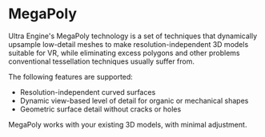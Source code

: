 # MegaPoly

Ultra Engine's MegaPoly technology is a set of techniques that dynamically upsample low-detail meshes to make resolution-independent 3D models suitable for VR, while eliminating excess polygons and other problems conventional tessellation techniques usually suffer from.

The following features are supported:

- Resolution-independent curved surfaces
- Dynamic view-based level of detail for organic or mechanical shapes
- Geometric surface detail without cracks or holes

MegaPoly works with your existing 3D models, with minimal adjustment.
